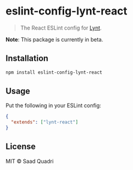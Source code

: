 # eslint-config-lynt-react

> The React ESLint config for [Lynt](https://github.com/saadq/lynt).

**Note**: This package is currently in beta.

## Installation

```bash
npm install eslint-config-lynt-react
```

## Usage

Put the following in your ESLint config:

```json
{
  "extends": ["lynt-react"]
}
```

## License
MIT &copy; Saad Quadri
